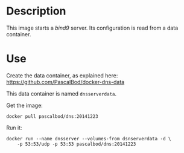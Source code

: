 # Description
This image starts a *bind9* server. Its configuration is read from a data 
container.

# Use
Create the data container, as explained here: 
https://github.com/PascalBod/docker-dns-data

This data container is named `dnsserverdata`.

Get the image: 
```
docker pull pascalbod/dns:20141223
```

Run it:
```
docker run --name dnsserver --volumes-from dsnserverdata -d \
    -p 53:53/udp -p 53:53 pascalbod/dns:20141223
```